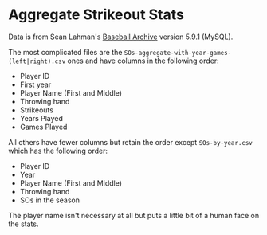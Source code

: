 # Aggregate Strikeout Stats

Data is from Sean Lahman's [Baseball Archive](http://www.seanlahman.com/baseball-archive/statistics/) version 5.9.1 (MySQL).

The most complicated files are the
`SOs-aggregate-with-year-games-(left|right).csv` ones and have columns in the
following order:

* Player ID
* First year
* Player Name (First and Middle)
* Throwing hand
* Strikeouts
* Years Played
* Games Played

All others have fewer columns but retain the order except `SOs-by-year.csv`
which has the following order:

* Player ID
* Year
* Player Name (First and Middle)
* Throwing hand
* SOs in the season

The player name isn't necessary at all but puts a little bit of a human face on
the stats.
